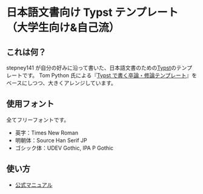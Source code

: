 # 日本語文書向け Typst テンプレート（大学生向け&自己流）

## これは何？

stepney141 が自分の好みに沿って書いた、日本語文書のための[Typst](https://github.com/typst/typst)のテンプレートです。
Tom Python 氏による『[Typst で書く卒論・修論テンプレート](https://zenn.dev/chantakan/articles/ed80950004d145)』をベースにしつつ、大きくアレンジしています。

## 使用フォント

全てフリーフォントです。

- 英字：Times New Roman
- 明朝体：Source Han Serif JP
- ゴシック体：UDEV Gothic, IPA P Gothic

## 使い方

- [公式マニュアル](https://typst.app/docs/)
